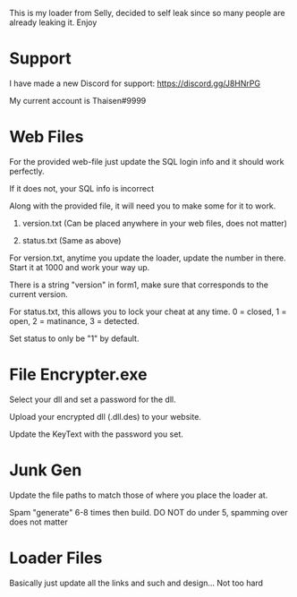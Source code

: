 This is my loader from Selly, decided to self leak since so many people are already leaking it. Enjoy

# Support

I have made a new Discord for support: https://discord.gg/J8HNrPG

My current account is Thaisen#9999

# Web Files
For the provided web-file just update the SQL login info and it should work perfectly.

If it does not, your SQL info is incorrect

Along with the provided file, it will need you to make some for it to work.

1. version.txt (Can be placed anywhere in your web files, does not matter)

2. status.txt (Same as above)

For version.txt, anytime you update the loader, update the number in there. Start it at 1000 and work your way up.

There is a string "version" in form1, make sure that corresponds to the current version.

For status.txt, this allows you to lock your cheat at any time. 0 = closed, 1 = open, 2 = matinance, 3 = detected.

Set status to only be "1" by default.

# File Encrypter.exe

Select your dll and set a password for the dll.

Upload your encrypted dll (.dll.des) to your website.

Update the KeyText with the password you set.

# Junk Gen

Update the file paths to match those of where you place the loader at.

Spam "generate" 6-8 times then build. DO NOT do under 5, spamming over does not matter

# Loader Files

Basically just update all the links and such and design... Not too hard
